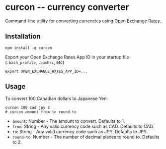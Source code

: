 # curcon -- currency converter

Command-line utility for converting currencies using [Open Exchange Rates](https://openexchangerates.org/).

## Installation

```shell
npm install -g curcon
```

Export your Open Exchange Rates App ID in your startup file (`.bash_profile`, `.bashrc`, etc)

```
export OPEN_EXCHANGE_RATES_APP_ID=...
```

## Usage

To convert 100 Canadian dollars to Japanese Yen:

```
curcon 100 cad jpy 2
# curcon amount from to round-to
```

- `amount`: Number - The amount to convert. Defaults to 1.
- `from`: String - Any valid currency code such as CAD. Defaults to CAD.
- `to`: String - Any valid currency code such as JPY. Defaults to JPY.
- `round-to`: Number - The number of decimal places to round to. Defaults to 2.
